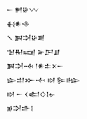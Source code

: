 <div class='block'>
<div class='line'>𒀸 𒂍𒄩𒉼</div>
<div class='line'>𒈬𒀭𒈾</div>
<div class='line'>𒑳 𒀉𒋫𒄩𒋢</div>
<div class='line'>𒈠𒊑𒍢 𒅕𒂅𒋗</div>
<div class='line'>𒀉𒋫𒁄 𒁹𒀭𒉺𒉽𒀸</div>
<div class='line'>𒇽𒄥𒁍𒋾 𒊭 𒌉𒈗</div>
<div class='line'>𒊭 𒀸 𒌋𒅗𒄭𒋙𒉡</div>
<div class='line'>𒂊𒋫𒈥𒋙</div>
</div>